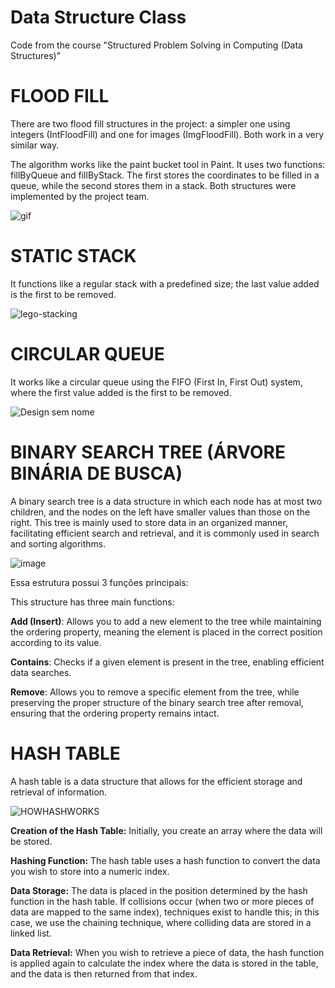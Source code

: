 # Data Structure Class
Code from the course "Structured Problem Solving in Computing (Data Structures)"

# FLOOD FILL
There are two flood fill structures in the project: a simpler one using integers (IntFloodFill) and one for images (ImgFloodFill). Both work in a very similar way.

The algorithm works like the paint bucket tool in Paint. It uses two functions: fillByQueue and fillByStack. The first stores the coordinates to be filled in a queue, while the second stores them in a stack. Both structures were implemented by the project team.

![gif](https://github.com/gabrielcoffee/estrutura-de-dados/assets/60583301/2b46baba-f0af-48e8-83b7-ba0b03a439c2)

# STATIC STACK
It functions like a regular stack with a predefined size; the last value added is the first to be removed.

![lego-stacking](https://github.com/gabrielcoffee/estrutura-de-dados/assets/60583301/4ab8bc63-c762-4e7b-a518-3e65bdcfbe7f)

# CIRCULAR QUEUE
It works like a circular queue using the FIFO (First In, First Out) system, where the first value added is the first to be removed.

![Design sem nome](https://github.com/gabrielcoffee/estrutura-de-dados/assets/60583301/65fb78cf-3853-4255-ab26-b2385117dabd)

# BINARY SEARCH TREE (ÁRVORE BINÁRIA DE BUSCA)
A binary search tree is a data structure in which each node has at most two children, and the nodes on the left have smaller values than those on the right. This tree is mainly used to store data in an organized manner, facilitating efficient search and retrieval, and it is commonly used in search and sorting algorithms.

![image](https://github.com/gabrielcoffee/estrutura-de-dados/assets/60583301/62b5c22d-fa3c-4440-ac1a-f2459e65832e)

Essa estrutura possui 3 funções principais:

This structure has three main functions:

**Add (Insert)**: Allows you to add a new element to the tree while maintaining the ordering property, meaning the element is placed in the correct position according to its value.

**Contains**: Checks if a given element is present in the tree, enabling efficient data searches.

**Remove**: Allows you to remove a specific element from the tree, while preserving the proper structure of the binary search tree after removal, ensuring that the ordering property remains intact.

# HASH TABLE
A hash table is a data structure that allows for the efficient storage and retrieval of information.

![HOWHASHWORKS](https://github.com/gabrielcoffee/estrutura-de-dados/assets/60583301/13b32791-03fd-4eac-b303-0da8a817ce48)

**Creation of the Hash Table:** Initially, you create an array where the data will be stored.

**Hashing Function:** The hash table uses a hash function to convert the data you wish to store into a numeric index.

**Data Storage:** The data is placed in the position determined by the hash function in the hash table. If collisions occur (when two or more pieces of data are mapped to the same index), techniques exist to handle this; in this case, we use the chaining technique, where colliding data are stored in a linked list.

**Data Retrieval:** When you wish to retrieve a piece of data, the hash function is applied again to calculate the index where the data is stored in the table, and the data is then returned from that index.

